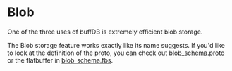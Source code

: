# Blob

One of the three uses of buffDB is extremely efficient blob storage. 

The Blob storage feature works exactly like its name suggests. If you'd like to look at the definition of the proto, you can check out [blob_schema.proto](./blob_schema.proto) or the flatbuffer in [blob_schema.fbs](./blob_schema.fbs).